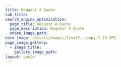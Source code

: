 ```yaml
---
title: Request A Quote
sub_title:
search_engine_optimization:
  page_title: Request A Quote
  page_description: Request A Quote
  share_image_path:
hero_image: /assets/images/final3---copy-2-13.JPG
page_image_gallery:
  - image_title:
    gallery_image_path:
layout: quote
---
```


